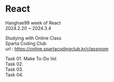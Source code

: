 # React
Hanghae99 week of React
</br>
2024.2.20 ~ 2024.3.4
</br>



Studying with Online Class
</br>
Sparta Coding Club
</br>
url : https://online.spartacodingclub.kr/classroom
</br>



Task 01. Make To-Do list
</br>
Task 02. 
</br>
Task 03. 
</br>
Task 04. 
</br>
